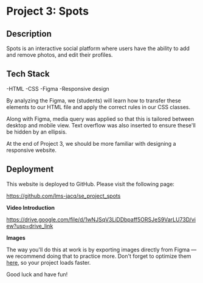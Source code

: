 # Project 3: Spots

## Description

Spots is an interactive social platform where users have the ability to add and remove photos, and edit their profiles.

## Tech Stack

-HTML
-CSS
-Figma
-Responsive design

By analyzing the Figma, we (students) will learn how to transfer these elements to our HTML file and apply the correct rules in our CSS classes.

Along with Figma, media query was applied so that this is tailored between desktop and mobile view. Text overflow was also inserted to ensure these'll be hidden by an ellipsis.

At the end of Project 3, we should be more familiar with designing a responsive website.

## Deployment

This website is deployed to GitHub. Please visit the following page:

https://github.com/lms-jacq/se_project_spots

**Video Introduction**

https://drive.google.com/file/d/1wNJSqV3LiDDbpaff5ORSJeS9VarLU73D/view?usp=drive_link

**Images**

The way you'll do this at work is by exporting images directly from Figma — we recommend doing that to practice more. Don't forget to optimize them [here](https://tinypng.com/), so your project loads faster.

Good luck and have fun!
